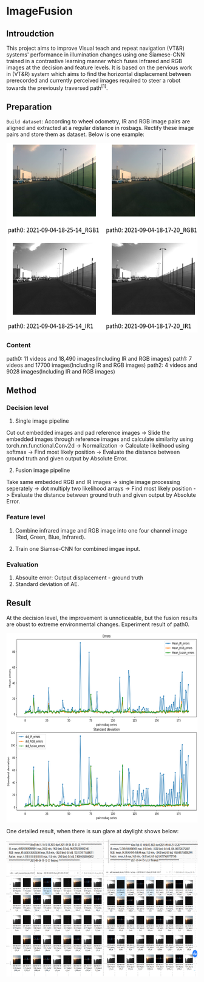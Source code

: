 # ImageFusion

## Introudction

This project aims to improve Visual teach and repeat navigation (VT&R) systems' performance in illumination changes using one Siamese-CNN trained in a contrastive learning manner which fuses infrared and RGB images at the decision and feature levels. It is based on the pervious work in (VT&R) system which aims to find the horizontal displacement between prerecorded and currently perceived images required to steer a robot towards the previously traversed path<sup>[1]</sup>.

## Preparation

`Build dataset`: According to wheel odometry, IR and RGB image pairs are aligned and extracted at a regular distance in rosbags. Rectify these image pairs and store them as dataset. Below is one example:

 <img src="https://github.com/3505473356/ImageFusion/blob/main/Picture/Align_images.png" width = "600" height = "500" alt="example" align=center />

### Content
path0: 11 videos and 18,490 images(Including IR and RGB images)
path1: 7 videos and 17700 images(Including IR and RGB images)
path2: 4 videos and 9028 images(Including IR and RGB images)


<!-- ## Dataset
### Files Structure
![image](https://github.com/3505473356/ImageFusion/blob/main/Picture/Files_structure.png) -->

## Method
### Decision level

1. Single image pipeline

Cut out embedded images and pad reference images -> Slide the embedded images through reference images and calculate similarity using torch.nn.functional.Conv2d -> Normalization -> Calculate likelihood using softmax -> Find most likely position -> Evaluate the distance between ground truth and given output by Absolute Error.

2. Fusion image pipeline

Take same embedded RGB and IR images -> single image processing seperately -> dot multiply two likelihood arrays -> Find most likely position -> Evaluate the distance between ground truth and given output by Absolute Error.

### Feature level
1. Combine infrared image and RGB image into one four channel image (Red, Green, Blue, Infrared).

2. Train one Siamse-CNN for combined imgae input.

### Evaluation

1. Absoulte error: Output displacement - ground truth
2. Standard deviation of AE.

## Result
At the decision level, the improvement is unnoticeable, but the fusion results are obust to extreme environmental changes. Experiment result of path0.

 <img src="https://github.com/3505473356/ImageFusion/blob/main/Picture/Result_path0.png" width = "600" height = "500" alt="example" align=center />
 
One detailed result, when there is sun glare at daylight shows below:

 <img src="https://github.com/3505473356/ImageFusion/blob/main/Picture/example.png" width = "600" height = "360" alt="example" align=center />
